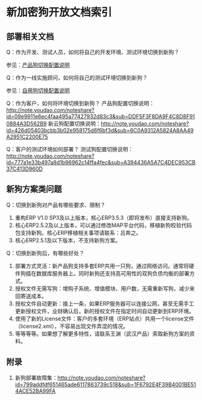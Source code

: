 ﻿# 新加密狗开放文档索引

## 部署相关文档

Q：作为开发、测试人员，如何将自己的开发环境、测试环境切换到新狗？

参见：[产品狗切换配置说明](product-dog-deploy.md)

Q：作为一线实施顾问，如何将自己的测试环境切换到新狗？

参见：[自用狗切换配置说明](personal-dog-deploy.md)

Q：作为客户，如何将环境切换到新狗？
产品狗配置切换说明：http://note.youdao.com/noteshare?id=09e9911e6ec4faa495a77427932d83c3&sub=DDF5F3F8DA9F4C8D8F910884A3D562B9
新云狗配置切换说明：http://note.youdao.com/noteshare?id=426d05403bcbb3b02e958175d6f6bf3d&sub=6C0A9312A5824A8AA49A2951C2200E75

Q：客户的测试环境如何部署？
测试狗配置切换说明：http://note.youdao.com/noteshare?id=777a1e33b497a8d1b96962c14ffa4fec&sub=A394436A5A7C4DEC953CB37C413D960D

## 新狗方案类问题
Q：切换到新狗对产品有哪些要求、限制？
1. 重构ERP V1.0 SP3及以上版本，核心ERP3.5.3（即将发布）直接支持新狗。
2. 核心ERP2.5.2及以上版本，可以通过修改MAP平台代码，移植新狗校验代码包支持新狗。核心ERP移植相关事项请联系：吕奔之。
3. 核心ERP2.5.1及以下版本，不支持新狗方案。

Q：切换到新狗后，有哪些好处？
1. 部署方式灵活：新产品狗支持多套ERP共用一只狗，通过网络访问。通常将硬件狗插在数据库服务器上。同时新狗还支持高可用性的双狗负债均衡的部署方式。
2. 授权文件无需写狗：增购子系统、增值模块、用户数，无需重新写狗，减少来回寄送成本。
3. 授权文件自动更新：接上一条，如果ERP服务器可以连接公网，甚至无需手工更新授权文件，业财确认后，新的授权文件在指定时间自动更新到ERP环境。
4. 使用了新的License文件：客户的多套环境（ERP站点）共用一个license文件（license2.xml），不容易出现文件弄混的情况。
5. 等等等等。如果想了解更多特性，请联系王渊（武汉产品）索取新狗方案的资料。

## 附录
1. 新狗部署故障集：http://note.youdao.com/noteshare?id=799addfdf651465ade6117863739c518&sub=1F6792E4F39B4001BE514ACE52BA99FA

